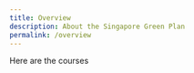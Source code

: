 ```yaml
---
title: Overview
description: About the Singapore Green Plan  
permalink: /overview
---
```


Here are the courses
